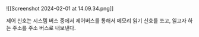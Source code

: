 ![[Screenshot 2024-02-01 at 14.09.34.png]]

제어 신호는 시스템 버스 중에서 제어버스를 통해서 메모리 읽기 신호를 쏘고, 읽고자 하는 주소를 주소 버스로 내보낸다.